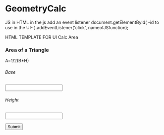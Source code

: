 # GeometryCalc
JS in HTML 
in the js add an event listener 
document.getElementById( -id to use in the UI- ).addEventListener('click', nameofJSfunction);

HTML TEMPLATE FOR UI Calc Area 

<div class="container">
       <div class="New_Area">
          <h3>Area of a Triangle </h3>      
            <div id=-"NAME OF ID FROM ABOVE" ->
                <div class="row justify-content-md-center">
                    <div class="formula">
                    <p class="text-center">A=1/2(B*H)</p>
                   </div>
                 </div>
            <div class="row">  
                <div class="col-sm" >
                    <h6 class="text-center">Base </h6>
                    <input type="number" id='base-tri NEEDS TO BE UNIQUE' class="form-control shadow-lg" placholder="base" >
                 </div>
                 <div class="col-sm">
                   <h6 class="text-center">Height </h6>
                   <input type="number" id='height-tri NEEDS TO BE UNIQUE' class="form-control shadow-lg" placholder="height">
                  </div>
                <div class="col-sm">
                  <div class ="AnswerSection">
                   <p class="text-center"> <span id='answer'></span> </p>
                  </div>
                  </div>
              </div>
              <div class="row">
               <div class="col text-center">
                <button type="submit" value='submit' id='submit' class="btn btn-primary justify-center">Submit</button>
               </div>
              </div>
            </div>
          </div>
      </div>
